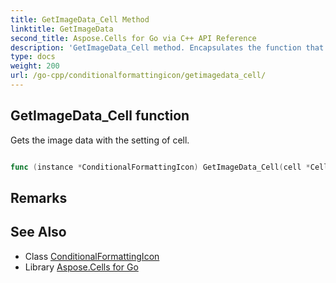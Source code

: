 ```yaml
---
title: GetImageData_Cell Method 
linktitle: GetImageData
second_title: Aspose.Cells for Go via C++ API Reference
description: 'GetImageData_Cell method. Encapsulates the function that represents getimagedata in Go.'
type: docs
weight: 200
url: /go-cpp/conditionalformattingicon/getimagedata_cell/
---
```


## GetImageData_Cell function

Gets the image data with the setting of cell.

```go

func (instance *ConditionalFormattingIcon) GetImageData_Cell(cell *Cell)  ([]byte,  error) 

```

## Remarks


## See Also

* Class [ConditionalFormattingIcon](../)
* Library [Aspose.Cells for Go](../../)
